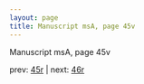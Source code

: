 ```yaml
---
layout: page
title: Manuscript msA, page 45v
---
```


Manuscript msA, page 45v

prev:  [45r](../45r) | next:  [46r](../46r)